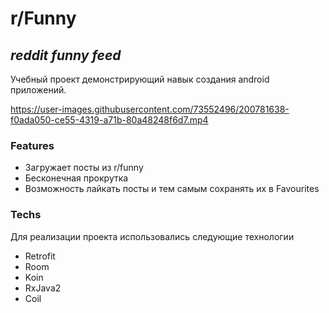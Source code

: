 # r/Funny
## _reddit funny feed_

Учебный проект демонстрирующий навык создания android приложений.

https://user-images.githubusercontent.com/73552496/200781638-f0ada050-ce55-4319-a71b-80a48248f6d7.mp4

### Features

- Загружает посты из r/funny
- Бесконечная прокрутка
- Возможность лайкать посты и тем самым сохранять их в Favourites

### Techs

Для реализации проекта использовались следующие технологии
- Retrofit
- Room
- Koin
- RxJava2
- Coil
